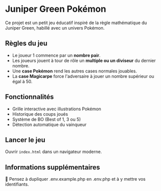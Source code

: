 # Juniper Green Pokémon

Ce projet est un petit jeu éducatif inspiré de la règle mathématique du Juniper Green, habillé avec un univers Pokémon.

## Règles du jeu

- Le joueur 1 commence par un **nombre pair**.
- Les joueurs jouent à tour de rôle un **multiple ou un diviseur** du dernier nombre.
- Une **case Pokémon** rend les autres cases normales jouables.
- La **case Magicarpe** force l'adversaire à jouer un nombre supérieur ou égal à 50.

## Fonctionnalités

- Grille interactive avec illustrations Pokémon
- Historique des coups joués
- Système de BO (Best of 1, 3 ou 5)
- Détection automatique du vainqueur

## Lancer le jeu

Ouvrir `index.html` dans un navigateur moderne.




## Informations supplémentaires
🔐 Pensez à dupliquer .env.example.php en .env.php et à y mettre vos identifiants.